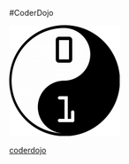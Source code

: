 #CoderDojo


![coderdojo](https://github.com/CoderDojoBelgiumEeklo/MineCraftProjects/blob/gh-pages/assets/brand.png?raw=true)


[coderdojo](https://www.coderdojobelgium.be/fr)

